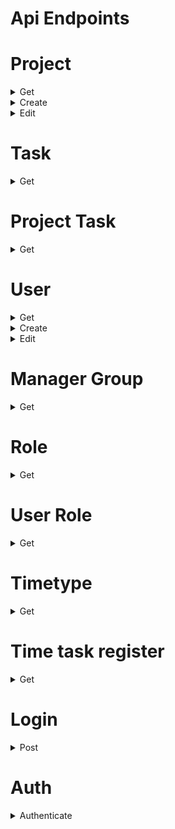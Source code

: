 # Api Endpoints
# Project
<details>
<summary>Get</summary>

## /api/project/get
```
Required:
    ids=number | number,number,... | *
    * will return all projects
Optional:
    var=id,superProject,name,startDate,endDate
    Can be any and/or all
```
### Structure Of Object Returned

```
  {
  status: number,
  data:
      {
        id?           : number,
        superProject? : number,
        name?         : string,
        startDate?    : number,
        endDate?      : number
      }[]
  }
```
### Example return:

```json
{
  "success": true,
  "data": [{"id":1,"name":"Project Alpha","startDate":1679270400}]
}
```
</details>

<details>
<summary>Create</summary>

## /api/project/creation/post
### Body
```
{
    superProjectId?: number,
    name           : string,
    startDate      : number,
    endDate        : number,
    projectLeader  : number,
    task?: {
        name       : string,
        userId     : number[],
        startDate  : number,
        endDate    : number,
        timeType   : number
    }[]
}
```
### Structure Of Object Returned
```
    {
        status: number,
        data: {
            success? : boolean, 
            error?   : string, 
            message? : string[], 
            reason?  : string[]
        }
    }
```
### Example return:

```json
{
  "success": true,
  "data": {
    "success": "true", 
    "message": ["success"]
  }
}
```
</details>

<details>
<summary>Edit</summary>

## /api/project/edit/put
### Body
```
{
    projectId            : number,
    superProjectId      ?: number,
    name                ?: string,
    startDate           ?: number,
    endDate             ?: number,
    ProjectLeaderAdd    ?: number[],
    projectLeaderRemove ?: number[],
    taskAdd             ?: TaskData[],
    taskRemove          ?: number[]
}
```
### Structure Of Object Returned
```
    {
        status: number,
        data: {
            success? : boolean, 
            error?   : string, 
            message? : string[], 
            reason?  : string[]
        }
    }
```
### Example return:

```json
{
  "success": true,
  "data": {
    "success": "true", 
    "message": ["success"]
  }
}
```
</details>

# Task

<details>
<summary>Get</summary>

## /api/task/get
```
Required:
    ids=number | number,number,... | *
    * will return all projects
Optional:
    var=id,name,startDate,endDate,timeType
    Can be any and/or all
```
### Structure Of Object Returned

```
  {
  status: number,
  data:
      {
        id?: number,
        name?: string,
        startDate?: number,
        endDate?: number,
        timeType?: number
      }[]
  }
```
### Example return:

```json
{
  "success": true,
  "data": [
    {"id":1,"name":"Task X"},
    {"id":5,"name":"Task B"},
    {"id":7,"name":"Task D"}
  ]
}
```
</details>

# Project Task

<details>
<summary>Get</summary>

## /api/task/project/get
```
Required:
    project = number | number,number,... 
    or
    task = number | number,number,...
Optional:
    var=taskId,taskName,projectId,projectName
    Can be any and/or all
```
### Structure Of Object Returned

```
  {
  status: number,
  data:
    {
      taskId?: number,
      taskName?: string,
      projectId?: number,
      projectName?: string,
    }[]
  }
```
### Example return:

```json
{
  "success": true,
  "data": [
    {"projectName":"Project Alpha","taskName":"Task X"},
    {"projectName":"Project Alpha","taskName":"Task C"}
  ]
}
```
</details>

# User
<details>
<summary>Get</summary>

## /api/user/get
```
Required:
    ids=number | number,number,... | *
    or
    emails=string | string,string,... | *
    * will return all projects
Optional:
    var=id,email,firstName,lastName,group
    Can be any and/or all
```
### Structure Of Object Returned

```
  {
  status: number,
  data:
      {
        id?        : number,
        email?     : string,
        firstName? : string,
        lastName?  : string,
        group?     : number
      }[]
  }
```
### Example return:

```json
{
  "success": true,
  "data": [{"group":1,"firstName":"Sam"},{"group":5,"firstName":"Sarah"},{"group":7,"firstName":"Alex"}]
}
```
</details>

<details>
<summary>Create</summary>

## /api/user/creation/post
### Body
```
{
    firstName   : string,
    lastName    : string,
    email       : string,
    password    : string,
    manager     : number,
    roles       : number[]
}
```
### Structure Of Object Returned
```
    {
        status: number,
        data: {
            success? : boolean, 
            error?   : string, 
            message? : string[], 
            reason?  : string[]
        }
    }
```
### Example return:

```json
{
  "success": true,
  "data": {
    "success": "true", 
    "message": ["success"]
  }
}
```
</details>

<details>
<summary>Edit</summary>

## /api/user/edit/put
### Body
```
{
    userId       : number,
    firstName   ?: string,
    lastName    ?: string,
    email       ?: string,
    password    ?: string,
    manager     ?: number,
    rolesAdd    ?: number[],
    rolesRemove ?: number[]
}
```
### Structure Of Object Returned
```
    {
        status: number,
        data: {
            success? : boolean, 
            error?   : string, 
            message? : string[], 
            reason?  : string[]
        }
    }
```
### Example return:

```json
{
  "success": true,
  "data": {
    "success": "true", 
    "message": ["success"]
  }
}
```
</details>

# Manager Group

<details>
<summary>Get</summary>

## /api/group/manager/get
```
Required:
    manager=number | number,number,... | *
    or
    group=number | number,number,... | *
    * will return all projects
Optional:
    var=manager,group,firstName,lastName,employees
    Can be any and/or all
```
### Structure Of Object Returned

```
  {
  status: number,
  data:
    {
        manager?: number,
        firstName?: string,
        lastName?: string,
        group?: number,
        employees?: {
            id?: number,
            firstName?: string,
            lastName?: string,
            email?: string
        }[]
    }[]
  }
```
### Example return:

```json
{
  "success": true,
  "data": [
    {
      "manager":7,"group":1,"employees": [
          {"id":1,"firstName":"Sam","lastName":"Smith","email":"Smith"},
          {"id":2,"firstName":"Joe","lastName":"Smith","email":"Smith"},
          {"id":3,"firstName":"Jane","lastName":"Doe","email":"Doe"}
      ]
    }
  ]
}
```
</details>

# Role

<details>
<summary>Get</summary>

## /api/role/get
```
Required:
    ids=number | number,number,... | *
    * will return all projects
Optional:
    var=id,name
    Can be any and/or all
```
### Structure Of Object Returned

```
  {
  status: number,
  data:
      {
        id?: number,
        name?: string,
      }[]
  }
```
### Example return:

```json
{
  "success": true,
  "data": [
    {"id":0,"name":"normal"},
    {"id":1,"name":"manager"},
    {"id":2,"name":"project-leader"},
    {"id":3,"name":"admin"}
  ]
}
```
</details>

# User Role

<details>
<summary>Get</summary>

## /api/role/user/get
```
Required:
    user=number | number,number,... | *
    or
    role=number | number,number,... | *
    * will return all projects
Optional:
    var=roleId,roleName,userId,firstName,lastName
    Can be any and/or all
```
### Structure Of Object Returned

```
  {
  status: number,
  data:
      {
        userId?: number,
        firstName?: string,
        lastName?: string,
        roleId?: number,
        roleName?: string
      }[]
  }
```
### Example return:

```json
{
  "success": true,
  "data": [
    {"roleName":"project-leader","roleId":2},
    {"roleName":"project-leader","roleId":2}
  ]
}
```
</details>

# Timetype

<details>
<summary>Get</summary>

## /api/timetype/get
```
Required:
    ids=number | number,number,... | *
    * will return all projects
Optional:
    var=id,name
    Can be any and/or all
```
### Structure Of Object Returned

```
  {
  status: number,
  data:
      {
        id?: number,
        name?: string,
      }[]
  }
```
### Example return:

```json
{
  "success": true,
  "data": [
    {"id":0,"name":"billable"},
    {"id":1,"name":"non-billable"},
    {"id":2,"name":"sick"},
    {"id":3,"name":"vacation"}
  ]
}
```
</details>

# Time task register

<details>
<summary>Get</summary>

## /api/timetype/get
```
Required:
    user=number | number,number,...
Optional:
    var=taskId,taskName,projectName,projectId,date,userId,time,approved,managerLogged
    Can be any and/or all
```
### Structure Of Object Returned

```
  {
  status: number,
  data:
    {
        taskId?: number,
        taskName?: string,
        projectName?: string,
        projectId?: number
        date?: number,
        userId?: number,
        time?: number,
        approved?: boolean,
        managerLogged?: boolean
    }[]
  }
```
### Example return:

```json
{
  "success": true,
  "data": [
    {"taskName":"Task G","taskId":10,"projectName":"Project Epsilon","userId":1,"approved":false},
    {"taskName":"Task Y","taskId":2,"projectName":"Project Beta","userId":1,"approved":true},
    {"taskName":"Task Z","taskId":3,"projectName":"Project Gamma","userId":1,"approved":true}
  ]
}
```
</details>

# Login

<details>
<summary>Post</summary>

## /api/login
### Body
```
{
    email    : string,
    password : string
}
```
### Structure Of Object Returned
#### Success
```
  {
  status: status,
  data: {
        success: boolean,
        message: string[
            "success", 
            authKey, 
            validTo
        ] 
        OR
        [
            ( what failed )
        ]
     }
  }
```
### Example return:

```json
{
  "success": true,
  "data": {
    "success": true,
    "message": [
      "success",
      "12jk3lk1j3li12j31lk23jlk12j312al3a",
      "102931001000"
    ]
  }
}
```
</details>

# Auth

<details>
<summary>Authenticate</summary>

## /api/auth
!! This api endpoint should only be used for page authentication !!
### Structure Of Object Returned
#### Success
```
  {
  status: 200,
  data: {
        success: boolean,
        userId: number,
        userRoles: {
            roleId: number 
        }[]
     }
  }
```
#### Failed
```
    {
        status: 404, 
        data: {
            success: false
        }
    }
```
### Example return:

```json
{
  "success": true,
  "data": [
    {"id":0,"name":"normal"},
    {"id":1,"name":"manager"},
    {"id":2,"name":"project-leader"},
    {"id":3,"name":"admin"}
  ]
}
```
</details>